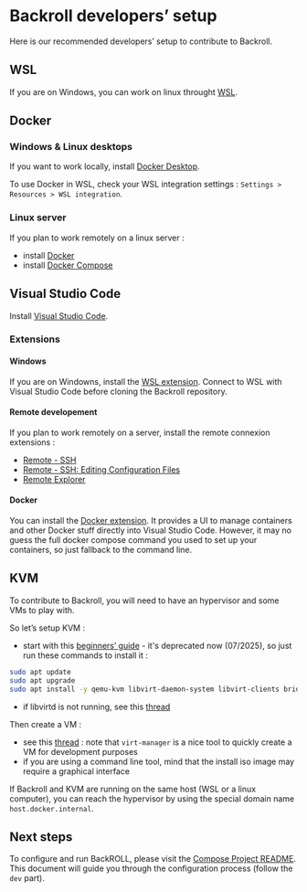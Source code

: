 # Backroll developers’ setup

Here is our recommended developers’ setup to contribute to Backroll.

## WSL

If you are on Windows, you can work on linux throught [WSL](https://learn.microsoft.com/fr-fr/windows/wsl/install).

## Docker

### Windows & Linux desktops

If you want to work locally, install [Docker Desktop](https://docs.docker.com/desktop/install/windows-install/).

To use Docker in WSL, check your WSL integration settings : `Settings > Resources > WSL integration`.

### Linux server

If you plan to work remotely on a linux server :

- install [Docker](https://docs.docker.com/engine/install/)
- install [Docker Compose](https://docs.docker.com/compose/install/linux/)

## Visual Studio Code

Install [Visual Studio Code](https://code.visualstudio.com/download).

### Extensions

#### Windows

If you are on Windowns, install the [WSL extension](https://marketplace.visualstudio.com/items?itemName=ms-vscode-remote.remote-wsl). Connect to WSL with Visual Studio Code before cloning the Backroll repository.

#### Remote developement

If you plan to work remotely on a server, install the remote connexion extensions :

- [Remote - SSH](https://marketplace.visualstudio.com/items?itemName=ms-vscode-remote.remote-ssh)
- [Remote - SSH: Editing Configuration Files](https://marketplace.visualstudio.com/items?itemName=ms-vscode-remote.remote-ssh-edit)
- [Remote Explorer](https://marketplace.visualstudio.com/items?itemName=ms-vscode.remote-explorer)

#### Docker

You can install the [Docker extension](https://marketplace.visualstudio.com/items?itemName=ms-azuretools.vscode-docker). It provides a UI to manage containers and other Docker stuff directly into Visual Studio Code. However, it may no guess the full docker compose command you used to set up your containers, so just fallback to the command line.

## KVM

To contribute to Backroll, you will need to have an hypervisor and some VMs to play with.

So let’s setup KVM :

- start with this [beginners’ guide](https://ubuntu.com/blog/kvm-hyphervisor) - it's deprecated now (07/2025), so just run these commands to install it :
```bash
sudo apt update
sudo apt upgrade
sudo apt install -y qemu-kvm libvirt-daemon-system libvirt-clients bridge-utils virt-manager
```
- if libvirtd is not running, see this [thread](https://askubuntu.com/questions/1225216/failed-to-connect-socket-to-var-run-libvirt-libvirt-sock#answers)

Then create a VM :

- see this [thread](https://unix.stackexchange.com/questions/309788/how-to-create-a-vm-from-scratch-with-virsh) : note that `virt-manager` is a nice tool to quickly create a VM for development purposes
- if you are using a command line tool, mind that the install iso image may require a graphical interface

If Backroll and KVM are running on the same host (WSL or a linux computer), you can reach the hypervisor by using the special domain name `host.docker.internal`.

## Next steps
To configure and run BackROLL, please visit the [Compose Project README](../compose_project/README.md). This document will guide you through the configuration process (follow the `dev` part).
